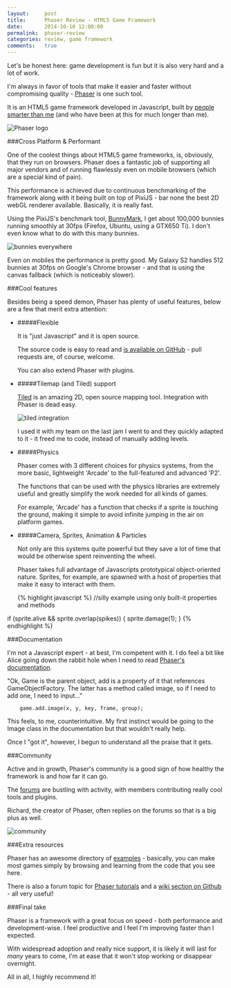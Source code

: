```yaml
---
layout:     post
title:      Phaser Review - HTML5 Game Framework
date:       2014-10-10 12:00:00
permalink:  phaser-review
categories: review, game framework
comments:   true
---
```


Let's be honest here: game development is fun but it is also very hard and a lot of work.

I'm always in favor of tools that make it easier and faster without compromising quality - <a href="http://phaser.io" target="_blank">Phaser</a> is one such tool.

It is an HTML5 game framework developed in Javascript, built by <a href="http://www.photonstorm.com/" target="_blank">people smarter than me</a> (and who have been at this for much longer than me).

![Phaser logo]({{site.baseurl}}/assets/phaser_logo.jpg)

###Cross Platform & Performant

One of the coolest things about HTML5 game frameworks, is, obviously, that they run on browsers. Phaser does a fantastic job of supporting all major vendors and of running flawlessly even on mobile browsers (which are a special kind of pain).

This performance is achieved due to continuous benchmarking of the framework along with it being built on top of PixiJS - bar none the best 2D webGL renderer available. Basically, it is really fast.

Using the PixiJS's benchmark tool, <a href="http://www.goodboydigital.com/pixijs/bunnymark/" target="_blank">BunnyMark</a>, I get about 100,000 bunnies running smoothly at 30fps (Firefox, Ubuntu, using a GTX650 Ti). I don't even know what to do with this many bunnies.

![bunnies everywhere]({{site.baseurl}}/assets/phaser_bunnymark.png)

Even on mobiles the performance is pretty good. My Galaxy S2 handles 512 bunnies at 30fps on Google's Chrome browser - and that is using the canvas fallback (which is noticeably slower).

###Cool features

Besides being a speed demon, Phaser has plenty of useful features, below are a few that merit extra attention:

- #####Flexible

    It is "just Javascript" and it is open source.

    The source code is easy to read and <a href="https://github.com/photonstorm/phaser
" target="_blank">is available on GitHub</a> - pull requests are, of course, welcome.
    
    You can also extend Phaser with plugins.

- #####Tilemap (and Tiled) support

    <a href="http://www.mapeditor.org/" target="_blank">Tiled</a> is an amazing 2D, open source mapping tool. Integration with Phaser is dead easy.
    
    ![tiled integration]({{site.baseurl}}/assets/phaser_tiled.gif)
    
    I used it with my team on the last jam I went to and they quickly adapted to it - it freed me to code, instead of manually adding levels.

- #####Physics

    Phaser comes with 3 different choices for physics systems, from the more basic, lightweight 'Arcade' to the full-featured and advanced 'P2'.
    
    The functions that can be used with the physics libraries are extremely useful and greatly simplify the work needed for all kinds of games.
    
    For example, 'Arcade' has a function that checks if a sprite is touching the ground, making it simple to avoid infinite jumping in the air on platform games.

- #####Camera, Sprites, Animation & Particles

    Not only are this systems quite powerful but they save a lot of time that would be otherwise spent reinventing the wheel.
    
    Phaser takes full advantage of Javascripts prototypical object-oriented nature. Sprites, for example, are spawned with a host of properties that make it easy to interact with them.
    
    {% highlight javascript %}
//silly example using only built-it properties and methods

if (sprite.alive && sprite.overlap(spikes)) { 
    sprite.damage(1);
}
    {% endhighlight %}
    

###Documentation

I'm not a Javascript expert - at best, I'm competent with it. I do feel a bit like Alice going down the rabbit hole when I need to read <a href="http://docs.phaser.io" target="_blank">Phaser's documentation</a>.

"Ok, Game is the parent object, add is a property of it that references GameObjectFactory. The latter has a method called image, so if I need to add one, I need to input..."

        game.add.image(x, y, key, frame, group);

This feels, to me, counterintuitive. My first instinct would be going to the Image class in the documentation but that wouldn't really help.

Once I "got it", however, I begun to understand all the praise that it gets.

###Community

Active and in growth, Phaser's community is a good sign of how healthy the framework is and how far it can go.

The <a href="http://www.html5gamedevs.com/forum/14-phaser/" target="_blank">forums</a> are bustling with activity, with members contributing really cool tools and plugins.

Richard, the creator of Phaser, often replies on the forums so that is a big plus as well.

![community]({{site.baseurl}}/assets/phaser_community.png)

###Extra resources

Phaser has an awesome directory of <a href="http://examples.phaser.io" target="_blank">examples</a> - basically, you can make most games simply by browsing and learning from the code that you see here.

There is also a forum topic for <a href="http://www.html5gamedevs.com/topic/4320-list-of-phaser-tutorials/page-1" target="_blank">Phaser tutorials</a> and a <a href="https://github.com/photonstorm/phaser/wiki" target="_blank">wiki section on Github</a> - all very useful!

###Final take

Phaser is a framework with a great focus on speed - both performance and development-wise. I feel productive and I feel I'm improving faster than I expected.

With widespread adoption and really nice support, it is likely it will last for *many* years to come, I'm at ease that it won't stop working or disappear overnight.

All in all, I highly recommend it!

